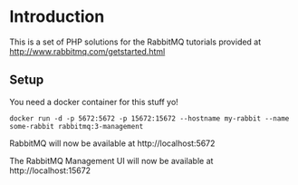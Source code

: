 # Introduction
This is a set of PHP solutions for the RabbitMQ tutorials provided at
http://www.rabbitmq.com/getstarted.html

## Setup
You need a docker container for this stuff yo!

```
docker run -d -p 5672:5672 -p 15672:15672 --hostname my-rabbit --name some-rabbit rabbitmq:3-management
```

RabbitMQ will now be available at http://localhost:5672

The RabbitMQ Management UI will now be available at http://localhost:15672
